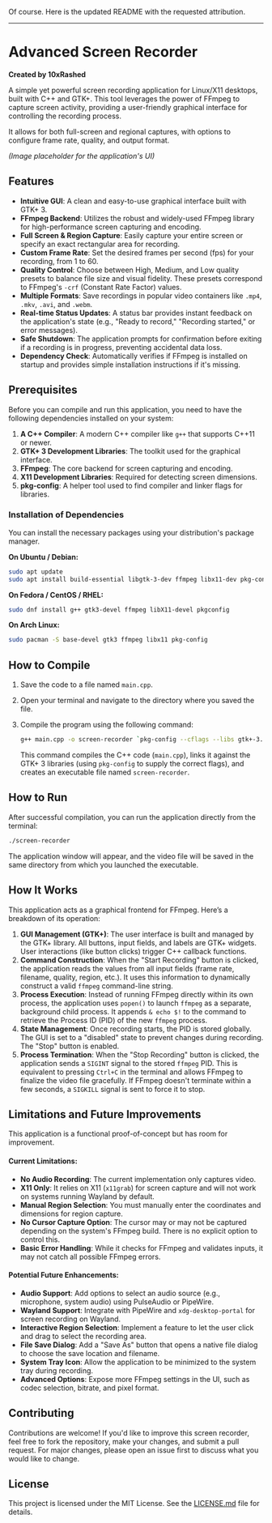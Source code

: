 Of course. Here is the updated README with the requested attribution.

---

# Advanced Screen Recorder

**Created by 10xRashed**

A simple yet powerful screen recording application for Linux/X11 desktops, built with C++ and GTK+. This tool leverages the power of FFmpeg to capture screen activity, providing a user-friendly graphical interface for controlling the recording process.

It allows for both full-screen and regional captures, with options to configure frame rate, quality, and output format.

*(Image placeholder for the application's UI)*

## Features

-   **Intuitive GUI**: A clean and easy-to-use graphical interface built with GTK+ 3.
-   **FFmpeg Backend**: Utilizes the robust and widely-used FFmpeg library for high-performance screen capturing and encoding.
-   **Full Screen & Region Capture**: Easily capture your entire screen or specify an exact rectangular area for recording.
-   **Custom Frame Rate**: Set the desired frames per second (fps) for your recording, from 1 to 60.
-   **Quality Control**: Choose between High, Medium, and Low quality presets to balance file size and visual fidelity. These presets correspond to FFmpeg's `-crf` (Constant Rate Factor) values.
-   **Multiple Formats**: Save recordings in popular video containers like `.mp4`, `.mkv`, `.avi`, and `.webm`.
-   **Real-time Status Updates**: A status bar provides instant feedback on the application's state (e.g., "Ready to record," "Recording started," or error messages).
-   **Safe Shutdown**: The application prompts for confirmation before exiting if a recording is in progress, preventing accidental data loss.
-   **Dependency Check**: Automatically verifies if FFmpeg is installed on startup and provides simple installation instructions if it's missing.

## Prerequisites

Before you can compile and run this application, you need to have the following dependencies installed on your system:

1.  **A C++ Compiler**: A modern C++ compiler like `g++` that supports C++11 or newer.
2.  **GTK+ 3 Development Libraries**: The toolkit used for the graphical interface.
3.  **FFmpeg**: The core backend for screen capturing and encoding.
4.  **X11 Development Libraries**: Required for detecting screen dimensions.
5.  **pkg-config**: A helper tool used to find compiler and linker flags for libraries.

### Installation of Dependencies

You can install the necessary packages using your distribution's package manager.

**On Ubuntu / Debian:**
```bash
sudo apt update
sudo apt install build-essential libgtk-3-dev ffmpeg libx11-dev pkg-config
```

**On Fedora / CentOS / RHEL:**
```bash
sudo dnf install g++ gtk3-devel ffmpeg libX11-devel pkgconfig
```

**On Arch Linux:**
```bash
sudo pacman -S base-devel gtk3 ffmpeg libx11 pkg-config
```

## How to Compile

1.  Save the code to a file named `main.cpp`.
2.  Open your terminal and navigate to the directory where you saved the file.
3.  Compile the program using the following command:

    ```bash
    g++ main.cpp -o screen-recorder `pkg-config --cflags --libs gtk+-3.0`
    ```
    This command compiles the C++ code (`main.cpp`), links it against the GTK+ 3 libraries (using `pkg-config` to supply the correct flags), and creates an executable file named `screen-recorder`.

## How to Run

After successful compilation, you can run the application directly from the terminal:

```bash
./screen-recorder
```

The application window will appear, and the video file will be saved in the same directory from which you launched the executable.

## How It Works

This application acts as a graphical frontend for FFmpeg. Here’s a breakdown of its operation:

1.  **GUI Management (GTK+)**: The user interface is built and managed by the GTK+ library. All buttons, input fields, and labels are GTK+ widgets. User interactions (like button clicks) trigger C++ callback functions.
2.  **Command Construction**: When the "Start Recording" button is clicked, the application reads the values from all input fields (frame rate, filename, quality, region, etc.). It uses this information to dynamically construct a valid `ffmpeg` command-line string.
3.  **Process Execution**: Instead of running FFmpeg directly within its own process, the application uses `popen()` to launch `ffmpeg` as a separate, background child process. It appends `& echo $!` to the command to retrieve the Process ID (PID) of the new `ffmpeg` process.
4.  **State Management**: Once recording starts, the PID is stored globally. The GUI is set to a "disabled" state to prevent changes during recording. The "Stop" button is enabled.
5.  **Process Termination**: When the "Stop Recording" button is clicked, the application sends a `SIGINT` signal to the stored `ffmpeg` PID. This is equivalent to pressing `Ctrl+C` in the terminal and allows FFmpeg to finalize the video file gracefully. If FFmpeg doesn't terminate within a few seconds, a `SIGKILL` signal is sent to force it to stop.

## Limitations and Future Improvements

This application is a functional proof-of-concept but has room for improvement.

#### Current Limitations:
*   **No Audio Recording**: The current implementation only captures video.
*   **X11 Only**: It relies on X11 (`x11grab`) for screen capture and will not work on systems running Wayland by default.
*   **Manual Region Selection**: You must manually enter the coordinates and dimensions for region capture.
*   **No Cursor Capture Option**: The cursor may or may not be captured depending on the system's FFmpeg build. There is no explicit option to control this.
*   **Basic Error Handling**: While it checks for FFmpeg and validates inputs, it may not catch all possible FFmpeg errors.

#### Potential Future Enhancements:
*   **Audio Support**: Add options to select an audio source (e.g., microphone, system audio) using PulseAudio or PipeWire.
*   **Wayland Support**: Integrate with PipeWire and `xdg-desktop-portal` for screen recording on Wayland.
*   **Interactive Region Selection**: Implement a feature to let the user click and drag to select the recording area.
*   **File Save Dialog**: Add a "Save As" button that opens a native file dialog to choose the save location and filename.
*   **System Tray Icon**: Allow the application to be minimized to the system tray during recording.
*   **Advanced Options**: Expose more FFmpeg settings in the UI, such as codec selection, bitrate, and pixel format.

## Contributing

Contributions are welcome! If you'd like to improve this screen recorder, feel free to fork the repository, make your changes, and submit a pull request. For major changes, please open an issue first to discuss what you would like to change.

## License

This project is licensed under the MIT License. See the [LICENSE.md](LICENSE.md) file for details.

